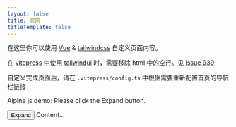 ```yaml
---
layout: false
title: 官网
titleTemplate: false
---
```

<script setup>
  import { onMounted, ref } from 'vue'

  onMounted(() => {
  })
</script>
<style lang="scss">
  .home {
    .content {
      @apply font-bold text-2xl;

      a {
        @apply text-blue-700;
      }
    }
  }
</style>

<div class="home container w-3/4 m-auto mt-6 flex flex-col justify-center">
  <p class="content">
    在这里你可以使用 <a href="https://vitepress.vuejs.org/guide/using-vue.html" target="_blank">Vue</a> & <a href="https://tailwindcss.com/docs/installation" target="_blank">tailwindcss</a> 自定义页面内容。
  </p>

  <p class="content">在 <a href="https://vitepress.vuejs.org/" target="_blank">vitepress</a> 中使用 <a href="https://tailwindui.com/" target="_blank">tailwindui</a> 时，需要移除 html 中的空行。见 <a href="https://github.com/vuejs/vitepress/issues/939" target="_blank">Issue 939</a></p>
  <p class="content">自定义完成页面后，请在 <code>.vitepress/config.ts</code> 中根据需要重新配置首页的导航栏链接</p>

  <p>Alpine js demo: Please click the Expand button.</p>
  <div x-data="{ open: false }">
      <button x-on:click="open = !open">Expand</button>
      <span x-show="open">
        Content...
      </span>
  </div>
</div>

